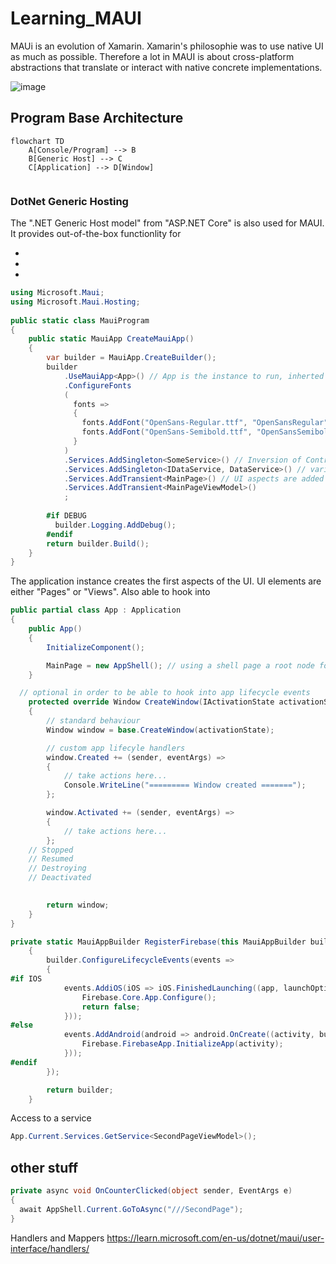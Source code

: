 # Learning_MAUI

MAUi is an evolution of Xamarin. Xamarin's philosophie was to use native UI as much as possible. Therefore a lot in MAUI is about cross-platform abstractions that translate or interact with native concrete implementations.

![image](https://github.com/dom3d/Learning_MAUI/assets/3112315/e0b61e04-4929-46ef-8744-f448d255cfaf)


## Program Base Architecture
``` mermaid
flowchart TD
    A[Console/Program] --> B
    B[Generic Host] --> C
    C[Application] --> D[Window]
    
```


### DotNet Generic Hosting
The ".NET Generic Host model" from "ASP.NET Core" is also used for MAUI. It provides out-of-the-box functionlity for

-
-
-


``` C#
using Microsoft.Maui;
using Microsoft.Maui.Hosting;
 
public static class MauiProgram
{
    public static MauiApp CreateMauiApp()
    {
        var builder = MauiApp.CreateBuilder();	
        builder
            .UseMauiApp<App>() // App is the instance to run, inherted from 'Application'
            .ConfigureFonts
            (
              fonts =>
              {
                fonts.AddFont("OpenSans-Regular.ttf", "OpenSansRegular");
                fonts.AddFont("OpenSans-Semibold.ttf", "OpenSansSemibold");
              }
            )
            .Services.AddSingleton<SomeService>() // Inversion of Control & Dependency injection for components such as pages, singletons etc.
            .Services.AddSingleton<IDataService, DataService>() // variation where for a given interface a specific implementation is used
            .Services.AddTransient<MainPage>() // UI aspects are added as well, clearly showing that "sevices" is a bad name
            .Services.AddTransient<MainPageViewModel>()
            ;
            
        #if DEBUG
          builder.Logging.AddDebug();
        #endif
        return builder.Build();          
    }
}
```

The application instance creates the first aspects of the UI. UI elements are either "Pages" or "Views".
Also able to hook into

``` C#
public partial class App : Application
{
	public App()
	{
		InitializeComponent();

		MainPage = new AppShell(); // using a shell page a root node for the UI
	}

  // optional in order to be able to hook into app lifecycle events
	protected override Window CreateWindow(IActivationState activationState)
	{
		// standard behaviour
		Window window = base.CreateWindow(activationState);

		// custom app lifecyle handlers
		window.Created += (sender, eventArgs) =>
		{
			// take actions here...
			Console.WriteLine("========= Window created =======");
		};

		window.Activated += (sender, eventArgs) =>
		{
			// take actions here...
		};
    // Stopped 
    // Resumed 
    // Destroying
    // Deactivated
    

		return window;
	}
}
```


```C#
private static MauiAppBuilder RegisterFirebase(this MauiAppBuilder builder)
    {
        builder.ConfigureLifecycleEvents(events =>
        {
#if IOS
            events.AddiOS(iOS => iOS.FinishedLaunching((app, launchOptions) => {
                Firebase.Core.App.Configure();
                return false;
            }));
#else
            events.AddAndroid(android => android.OnCreate((activity, bundle) => {
                Firebase.FirebaseApp.InitializeApp(activity);
            }));
#endif
        });

        return builder;
    }
```

Access to a service
``` C#
App.Current.Services.GetService<SecondPageViewModel>();
```

## other stuff
``` C#
private async void OnCounterClicked(object sender, EventArgs e)
{
  await AppShell.Current.GoToAsync("///SecondPage");
}
```

Handlers and Mappers
https://learn.microsoft.com/en-us/dotnet/maui/user-interface/handlers/

